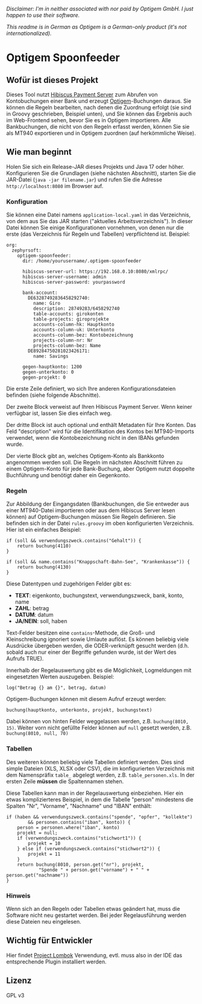 *Disclaimer: I'm in neither associated with nor paid by Optigem GmbH. I just happen to use their software.*

*This readme is in German as Optigem is a German-only product (it's not internationalized).*

# Optigem Spoonfeeder

## Wofür ist dieses Projekt

Dieses Tool nutzt [Hibiscus Payment Server](https://www.willuhn.de/products/hibiscus-server/) zum Abrufen von
Kontobuchungen einer Bank und erzeugt [Optigem](https://www.optigem.com/produkte/win-finanz/)-Buchungen daraus.
Sie können die Regeln bearbeiten, nach denen die Zuordnung erfolgt (sie sind in Groovy geschrieben, Beispiel unten),
und Sie können das Ergebnis auch im Web-Frontend sehen, bevor Sie es in Optigem importieren. Alle Bankbuchungen, die
nicht von den Regeln erfasst werden, können Sie sie als MT940 exportieren und in Optigem zuordnen (auf herkömmliche Weise).

## Wie man beginnt

Holen Sie sich ein Release-JAR dieses Projekts und Java 17 oder höher. Konfigurieren Sie
die Grundlagen (siehe nächsten Abschnitt), starten Sie die JAR-Datei (`java -jar filename.jar`)
und rufen Sie die Adresse `http://localhost:8080` im Browser auf.

### Konfiguration

Sie können eine Datei namens `application-local.yaml` in das Verzeichnis, von dem aus Sie das JAR
starten ("aktuelles Arbeitsverzeichnis"). In dieser Datei können Sie einige Konfigurationen vornehmen, von
denen nur die erste (das Verzeichnis für Regeln und Tabellen) verpflichtend ist. Beispiel:

```
org:
  zephyrsoft:
    optigem-spoonfeeder:
      dir: /home/yourusername/.optigem-spoonfeeder

      hibiscus-server-url: https://192.168.0.10:8080/xmlrpc/
      hibiscus-server-username: admin
      hibiscus-server-password: yourpassword

      bank-account:
        DE63287492836458292740:
          name: Giro
          description: 28749283/6458292740
          table-accounts: girokonten
          table-projects: giroprojekte
          accounts-column-hk: Hauptkonto
          accounts-column-uk: Unterkonto
          accounts-column-bez: Kontobezeichnung
          projects-column-nr: Nr
          projects-column-bez: Name
        DE89284750281023426171:
          name: Savings

      gegen-hauptkonto: 1200
      gegen-unterkonto: 0
      gegen-projekt: 0
```

Die erste Zeile definiert, wo sich Ihre anderen Konfigurationsdateien befinden (siehe folgende Abschnitte).

Der zweite Block verweist auf Ihren Hibiscus Payment Server. Wenn keiner verfügbar ist, lassen Sie dies einfach weg.

Der dritte Block ist auch optional und enthält Metadaten für Ihre Konten. Das Feld "description" wird für die
Identifikation des Kontos bei MT940-Imports verwendet, wenn die Kontobezeichnung nicht in den IBANs gefunden wurde.

Der vierte Block gibt an, welches Optigem-Konto als Bankkonto angenommen werden soll. Die Regeln im nächsten
Abschnitt führen zu einem Optigem-Konto für jede Bank-Buchung, aber Optigem nutzt doppelte Buchführung und
benötigt daher ein Gegenkonto.

### Regeln

Zur Abbildung der Eingangsdaten (Bankbuchungen, die Sie entweder aus einer MT940-Datei importieren oder aus
dem Hibiscus Server lesen können) auf Optigem-Buchungen müssen Sie Regeln definieren. Sie befinden sich in
der Datei `rules.groovy` im oben konfigurierten Verzeichnis. Hier ist ein einfaches Beispiel:

```
if (soll && verwendungszweck.contains("Gehalt")) {
	return buchung(4110)
}

if (soll && name.contains("Knappschaft-Bahn-See", "Krankenkasse")) {
	return buchung(4130)
}
```

Diese Datentypen und zugehörigen Felder gibt es:

* **TEXT**: eigenkonto, buchungstext, verwendungszweck, bank, konto, name
* **ZAHL**: betrag
* **DATUM**: datum
* **JA/NEIN**: soll, haben

Text-Felder besitzen eine `contains`-Methode, die Groß- und Kleinschreibung ignoriert sowie Umlaute
auflöst. Es können beliebig viele Ausdrücke übergeben werden, die ODER-verknüpft gesucht werden
(d.h. sobald auch nur einer der Begriffe gefunden wurde, ist der Wert des Aufrufs TRUE).

Innerhalb der Regelauswertung gibt es die Möglichkeit, Logmeldungen mit eingesetzten Werten auszugeben.
Beispiel:

```
log("Betrag {} am {}", betrag, datum)
```

Optigem-Buchungen können mit diesem Aufruf erzeugt werden:

```
buchung(hauptkonto, unterkonto, projekt, buchungstext)
```

Dabei können von hinten Felder weggelassen werden, z.B. `buchung(8010, 15)`.
Weiter vorn nicht gefüllte Felder können auf `null` gesetzt werden, z.B. `buchung(8010, null, 70)`

### Tabellen

Des weiteren können beliebig viele Tabellen definiert werden. Dies sind simple Dateien (XLS, XLSX oder CSV),
die im konfigurierten Verzeichnis mit dem Namenspräfix `table_` abgelegt werden, z.B. `table_personen.xls`.
In der ersten Zeile **müssen** die Spaltennamen stehen.

Diese Tabellen kann man in der Regelauswertung einbeziehen. Hier ein etwas komplizierteres Beispiel,
in dem die Tabelle "person" mindestens die Spalten "Nr", "Vorname", "Nachname" und "IBAN" enthält:

```
if (haben && verwendungszweck.contains("spende", "opfer", "kollekte")
        && personen.contains("iban", konto)) {
    person = personen.where("iban", konto)
    projekt = null;
    if (verwendungszweck.contains("stichwort1")) {
        projekt = 10
    } else if (verwendungszweck.contains("stichwort2")) {
        projekt = 11
    }
    return buchung(8010, person.get("nr"), projekt,
            "Spende " + person.get("vorname") + " " + person.get("nachname"))
}
```

### Hinweis

Wenn sich an den Regeln oder Tabellen etwas geändert hat, muss die Software nicht neu gestartet werden.
Bei jeder Regelausführung werden diese Dateien neu eingelesen.

## Wichtig für Entwickler

Hier findet [Project Lombok](https://projectlombok.org) Verwendung, evtl. muss also in der IDE das
entsprechende Plugin installiert werden.

## Lizenz

GPL v3
